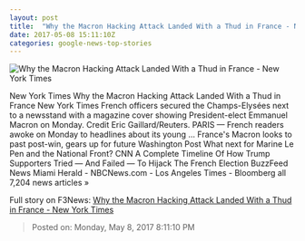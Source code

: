 ```yaml
---
layout: post
title:  "Why the Macron Hacking Attack Landed With a Thud in France - New York Times"
date: 2017-05-08 15:11:10Z
categories: google-news-top-stories
---
```


![Why the Macron Hacking Attack Landed With a Thud in France - New York Times](https://static01.nyt.com/images/2017/05/09/world/09France-media/09France-media-facebookJumbo.jpg)

New York Times Why the Macron Hacking Attack Landed With a Thud in France New York Times French officers secured the Champs-Elysées next to a newsstand with a magazine cover showing President-elect Emmanuel Macron on Monday. Credit Eric Gaillard/Reuters. PARIS — French readers awoke on Monday to headlines about its young ... France's Macron looks to past post-win, gears up for future Washington Post What next for Marine Le Pen and the National Front? CNN A Complete Timeline Of How Trump Supporters Tried — And Failed — To Hijack The French Election BuzzFeed News Miami Herald - NBCNews.com - Los Angeles Times - Bloomberg all 7,204 news articles »


Full story on F3News: [Why the Macron Hacking Attack Landed With a Thud in France - New York Times](http://www.f3nws.com/n/nXRRRH)

> Posted on: Monday, May 8, 2017 8:11:10 PM
